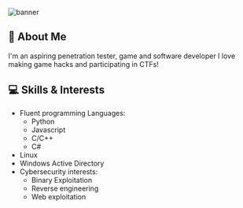 ![banner](https://github.com/user-attachments/assets/fe771c49-37bb-447e-adfd-bd7e6580940e)

## 🚀 About Me
I'm an aspiring penetration tester, game and software developer
I love making game hacks and participating in CTFs!
## 💻 Skills & Interests
  - Fluent programming Languages:
    - Python
    - Javascript
    - C/C++
    - C#
  - Linux
  - Windows Active Directory
  - Cybersecurity interests:
      - Binary Exploitation
      - Reverse engineering
      - Web exploitation
